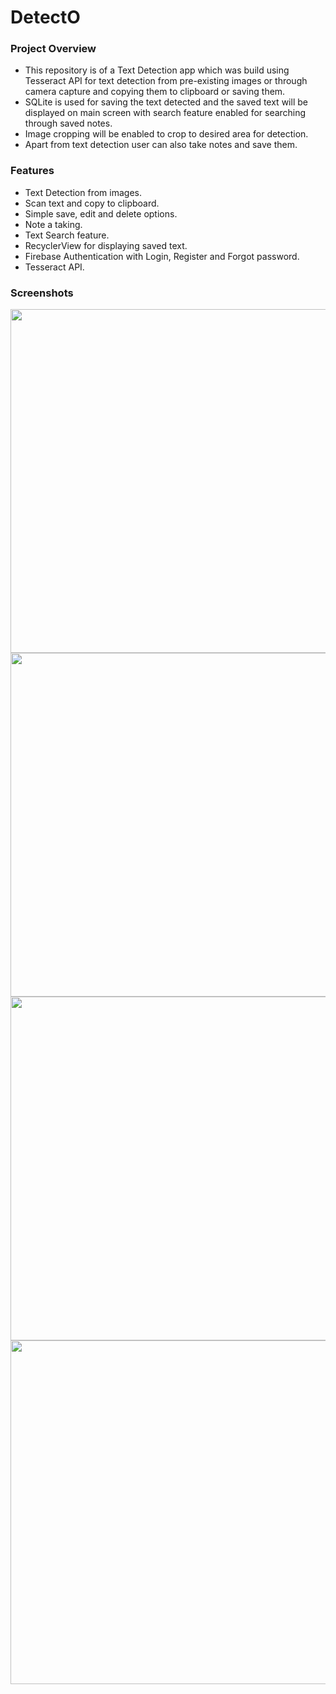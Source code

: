 # **DetectO**
### **Project Overview**
- This repository is of a Text Detection app which was build using Tesseract API for text detection from pre-existing images or through camera capture and copying them to clipboard or saving them.     
- SQLite is used for saving the text detected and the saved text will be displayed on main screen with search feature enabled for searching through saved notes.
- Image cropping will be enabled to crop to desired area for detection.
- Apart from text detection user can also take notes and save them.  
   
### **Features**
- Text Detection from images.
- Scan text and copy to clipboard.
- Simple save, edit and delete options.
- Note a taking.
- Text Search feature.
- RecyclerView for displaying saved text.
- Firebase Authentication with Login, Register and Forgot password.
- Tesseract API.

### **Screenshots**
<img src="https://user-images.githubusercontent.com/58620100/136394000-25812528-a545-44cc-83b3-2509cd304d0e.jpg" height="550" /><img src="https://user-images.githubusercontent.com/58620100/136394011-837c908a-39ec-4bf1-b698-1b887846750c.jpg" height="550" />
<img src="https://user-images.githubusercontent.com/58620100/136394017-e3a14dd5-4a29-4f8e-a617-d75b2bb2d656.jpg" height="550" /><img src="https://user-images.githubusercontent.com/58620100/136394014-d3438b87-92bb-4e5c-bb88-d8bd8a18c175.jpg" height="550" />
